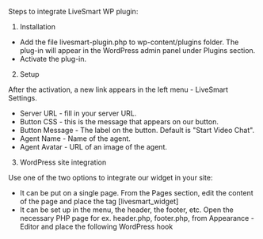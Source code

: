 Steps to integrate LiveSmart WP plugin:

1. Installation

- Add the file livesmart-plugin.php to wp-content/plugins folder. The plug-in will appear in the WordPress admin panel under Plugins section. 
- Activate the plug-in.

2. Setup

After the activation, a new link appears in the left menu - LiveSmart Settings.

- Server URL - fill in your server URL.
- Button CSS - this is the message that appears on our button.
- Button Message - The label on the button. Default is "Start Video Chat".
- Agent Name - Name of the agent.
- Agent Avatar - URL of an image of the agent.

3. WordPress site integration

Use one of the two options to integrate our widget in your site:

- It can be put on a single page. 
From the Pages section, edit the content of the page and place the tag [livesmart_widget]
- It can be set up in the menu, the header, the footer, etc. Open the necessary PHP page for ex. header.php, footer.php, from Appearance - Editor and place the following WordPress hook <?php do_action('livesmart_widget'); ?>